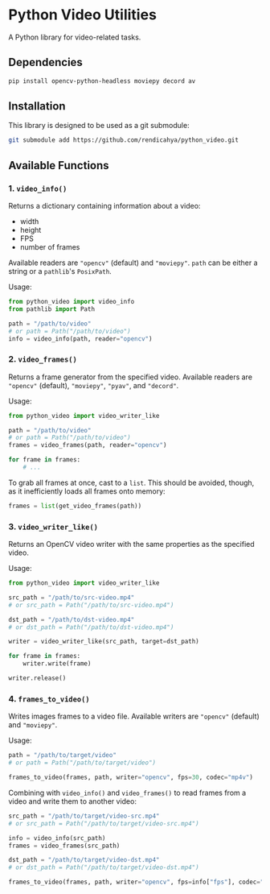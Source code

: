 # Python Video Utilities

A Python library for video-related tasks. 

## Dependencies
```bash
pip install opencv-python-headless moviepy decord av
```

## Installation
This library is designed to be used as a git submodule:
```bash
git submodule add https://github.com/rendicahya/python_video.git
```

## Available Functions

### 1. `video_info()`
Returns a dictionary containing information about a video:
- width
- height
- FPS
- number of frames

Available readers are `"opencv"` (default) and `"moviepy"`. `path` can be either a string or a `pathlib`'s `PosixPath`.

Usage:
```python
from python_video import video_info
from pathlib import Path

path = "/path/to/video"
# or path = Path("/path/to/video")
info = video_info(path, reader="opencv")
```

### 2. `video_frames()`
Returns a frame generator from the specified video. Available readers are `"opencv"` (default), `"moviepy"`, `"pyav"`, and `"decord"`.

Usage:
```python
from python_video import video_writer_like

path = "/path/to/video"
# or path = Path("/path/to/video")
frames = video_frames(path, reader="opencv")

for frame in frames:
    # ...
```

To grab all frames at once, cast to a `list`. This should be avoided, though, as it inefficiently loads all frames onto memory:
```python
frames = list(get_video_frames(path))
```

### 3. `video_writer_like()`
Returns an OpenCV video writer with the same properties as the specified video.

Usage:
```python
from python_video import video_writer_like

src_path = "/path/to/src-video.mp4"
# or src_path = Path("/path/to/src-video.mp4")

dst_path = "/path/to/dst-video.mp4"
# or dst_path = Path("/path/to/dst-video.mp4")

writer = video_writer_like(src_path, target=dst_path)

for frame in frames:
    writer.write(frame)

writer.release()
```

### 4. `frames_to_video()`
Writes images frames to a video file. Available writers are `"opencv"` (default) and `"moviepy"`.

Usage:
```python
path = "/path/to/target/video"
# or path = Path("/path/to/target/video")

frames_to_video(frames, path, writer="opencv", fps=30, codec="mp4v")
```

Combining with `video_info()` and `video_frames()` to read frames from a video and write them to another video:
```python
src_path = "/path/to/target/video-src.mp4"
# or src_path = Path("/path/to/target/video-src.mp4")

info = video_info(src_path)
frames = video_frames(src_path)

dst_path = "/path/to/target/video-dst.mp4"
# or dst_path = Path("/path/to/target/video-dst.mp4")

frames_to_video(frames, path, writer="opencv", fps=info["fps"], codec="mp4v")
```
